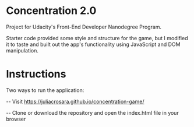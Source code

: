 # Concentration 2.0

Project for Udacity's Front-End Developer Nanodegree Program.

Starter code provided some style and structure for the game, but I modified it to taste and built out the app's functionality using JavaScript and DOM manipulation.

# Instructions

Two ways to run the application:

-- Visit https://juliacrosara.github.io/concentration-game/

-- Clone or download the repository and open the index.html file in your browser
